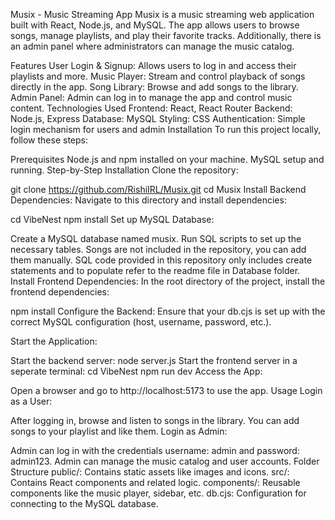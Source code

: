 Musix - Music Streaming App
Musix is a music streaming web application built with React, Node.js, and MySQL. The app allows users to browse songs, manage playlists, and play their favorite tracks. Additionally, there is an admin panel where administrators can manage the music catalog.

Features
User Login & Signup: Allows users to log in and access their playlists and more.
Music Player: Stream and control playback of songs directly in the app.
Song Library: Browse and add songs to the library.
Admin Panel: Admin can log in to manage the app and control music content.
Technologies Used
Frontend: React, React Router
Backend: Node.js, Express
Database: MySQL
Styling: CSS
Authentication: Simple login mechanism for users and admin
Installation
To run this project locally, follow these steps:

Prerequisites
Node.js and npm installed on your machine.
MySQL setup and running.
Step-by-Step Installation
Clone the repository:

git clone https://github.com/RishiIRL/Musix.git
cd Musix
Install Backend Dependencies: Navigate to this directory and install dependencies:

cd VibeNest
npm install
Set up MySQL Database:

Create a MySQL database named musix.
Run SQL scripts to set up the necessary tables.
Songs are not included in the repository, you can add them manually.
SQL code provided in this repository only includes create statements and to populate refer to the readme file in Database folder.
Install Frontend Dependencies: In the root directory of the project, install the frontend dependencies:

npm install
Configure the Backend: Ensure that your db.cjs is set up with the correct MySQL configuration (host, username, password, etc.).

Start the Application:

Start the backend server:
node server.js
Start the frontend server in a seperate terminal:
cd VibeNest
npm run dev
Access the App:

Open a browser and go to http://localhost:5173 to use the app.
Usage
Login as a User:

After logging in, browse and listen to songs in the library.
You can add songs to your playlist and like them.
Login as Admin:

Admin can log in with the credentials username: admin and password: admin123.
Admin can manage the music catalog and user accounts.
Folder Structure
public/: Contains static assets like images and icons.
src/: Contains React components and related logic.
components/: Reusable components like the music player, sidebar, etc.
db.cjs: Configuration for connecting to the MySQL database.

